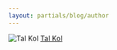 ```yaml
---
layout: partials/blog/author
---
```


![Tal Kol](//assets/img/team/members/small/TalKol.jpg)
[Tal Kol](https://talkol.medium.com/ "link")
